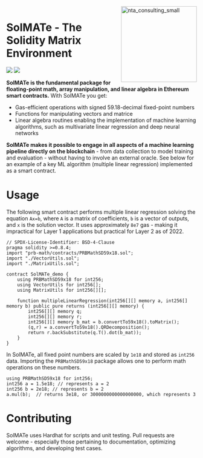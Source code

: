 <img src="https://user-images.githubusercontent.com/5258974/147603258-8abef830-9d86-4701-bd80-523ef8033f8a.png" alt="nta_consulting_small" height="200" align="right"/> 

# SolMATe - The Solidity Matrix Environment 

![](https://img.shields.io/badge/PRs-welcome-brightgreen) ![](https://img.shields.io/badge/solidity-0.8.11-blue)

**SolMATe is the fundamental package for floating-point math, array manipulation, and linear algebra in Ethereum smart contracts.** With SolMATe you get:

- Gas-efficient operations with signed 59.18-decimal fixed-point numbers
- Functions for manipulating vectors and matrice
- Linear algebra routines enabling the implementation of machine learning algorithms, such as multivariate linear regression and deep neural networks

**SolMATe makes it possible to engage in all aspects of a machine learning pipeline directly on the blockchain** - from data collection to model training and evaluation - without having to involve an external oracle. See below for an example of a key ML algorithm (multiple linear regression) implemented as a smart contract.

# Usage

The following smart contract performs multiple linear regression solving the equation `Ax=b`, where `A` is a matrix of coefficients, `b` is a vector of outputs, and `x` is the solution vector. It uses approximately `8e7` gas - making it impractical for Layer 1 applications but practical for Layer 2 as of 2022.

```solidity
// SPDX-License-Identifier: BSD-4-Clause
pragma solidity >=0.8.4;
import "prb-math/contracts/PRBMathSD59x18.sol";
import "./VectorUtils.sol";
import "./MatrixUtils.sol";

contract SolMATe_demo {
    using PRBMathSD59x18 for int256;
    using VectorUtils for int256[];
    using MatrixUtils for int256[][];

    function multipleLinearRegression(int256[][] memory a, int256[] memory b) public pure returns (int256[][] memory) {
        int256[][] memory q;
        int256[][] memory r;
        int256[][] memory b_mat = b.convertTo59x18().toMatrix();
        (q,r) = a.convertTo59x18().QRDecomposition();
        return r.backSubstitute(q.T().dot(b_mat));
    }
}
```

In SolMATe, all fixed point numbers are scaled by `1e18` and stored as `int256` data. Importing the `PRBMathSD59x18` package allows one to perform math operations on these numbers.

```solidity
using PRBMathSD59x18 for int256;
int256 a = 1.5e18; // represents a = 2
int256 b = 2e18; // represents b = 2
a.mul(b);  // returns 3e18, or 3000000000000000000, which represents 3
```

# Contributing

SolMATe uses Hardhat for scripts and unit testing. Pull requests are welcome - especially those pertaining to documentation, optimizing algorithms, and developing test cases.
